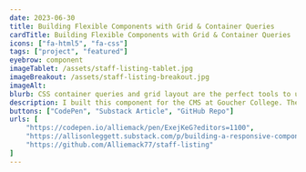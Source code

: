 ```yaml
---
date: 2023-06-30
title: Building Flexible Components with Grid & Container Queries
cardTitle: Building Flexible Components with Grid & Container Queries
icons: ["fa-html5", "fa-css"]
tags: ["project", "featured"]
eyebrow: component
imageTablet: /assets/staff-listing-tablet.jpg
imageBreakout: /assets/staff-listing-breakout.jpg
imageAlt: 
blurb: CSS container queries and grid layout are the perfect tools to use when you want to write modern, flexible, and readable CSS.  
description: I built this component for the CMS at Goucher College. The component needed to be capable of handling any amount of content while maintaining a 1:3 image to text ratio. Using Grid and the new CSS Container Queries, this component adjusts its layout based on its own width and not the width of the viewport. Check out my Substack below where I go into more detail about how I built this component.
buttons: ["CodePen", "Substack Article", "GitHub Repo"]
urls: [
    "https://codepen.io/alliemack/pen/ExejKeG?editors=1100",
    "https://allisonleggett.substack.com/p/building-a-responsive-component-using",
    "https://github.com/Alliemack77/staff-listing"
]
---
```

